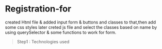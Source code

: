 # Registration-for
created Html file & added input form & buttons and classes to that,then add some css styles later creted js file and select the classes based on name by using querySelector & some functions to work for form. 


>Step1 : Technologies used 
